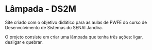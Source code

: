 # Lâmpada - DS2M
Site criado com o objetivo didático para as aulas de PWFE do curso de Desenvolvimento de Sistemas do SENAI Jandira.

O projeto consiste em criar uma lâmpada que tenha três ações: ligar, desligar e quebrar. 